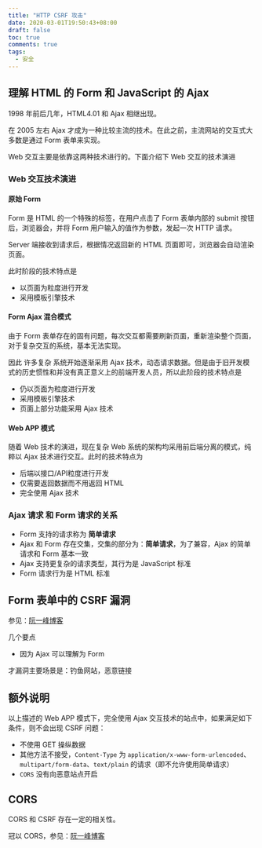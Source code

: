 ```yaml
---
title: "HTTP CSRF 攻击"
date: 2020-03-01T19:50:43+08:00
draft: false
toc: true
comments: true
tags:
  - 安全
---
```


## 理解 HTML 的 Form 和 JavaScript 的 Ajax

1998 年前后几年，HTML4.01 和 Ajax 相继出现。

在 2005 左右 Ajax 才成为一种比较主流的技术。在此之前，主流网站的交互式大多数是通过 Form 表单来实现。

Web 交互主要是依靠这两种技术进行的。下面介绍下 Web 交互的技术演进

### Web 交互技术演进

#### 原始 Form

Form 是 HTML 的一个特殊的标签，在用户点击了 Form 表单内部的 submit 按钮后，浏览器会，并将 Form 用户输入的值作为参数，发起一次 HTTP 请求。

Server 端接收到请求后，根据情况返回新的 HTML 页面即可，浏览器会自动渲染页面。

此时阶段的技术特点是

* 以页面为粒度进行开发
* 采用模板引擎技术

#### Form Ajax 混合模式

由于 Form 表单存在的固有问题，每次交互都需要刷新页面，重新渲染整个页面，对于复杂交互的系统，基本无法实现。

因此 许多复杂 系统开始逐渐采用 Ajax 技术，动态请求数据。但是由于旧开发模式的历史惯性和并没有真正意义上的前端开发人员，所以此阶段的技术特点是

* 仍以页面为粒度进行开发
* 采用模板引擎技术
* 页面上部分功能采用 Ajax 技术

#### Web APP 模式

随着 Web 技术的演进，现在复杂 Web 系统的架构均采用前后端分离的模式，纯粹以 Ajax 技术进行交互。此时的技术特点为

* 后端以接口/API粒度进行开发
* 仅需要返回数据而不用返回 HTML
* 完全使用 Ajax 技术

### Ajax 请求 和 Form 请求的关系

* Form 支持的请求称为 **简单请求**
* Ajax 和 Form 存在交集，交集的部分为：**简单请求**，为了兼容，Ajax 的简单请求和 Form 基本一致
* Ajax 支持更复杂的请求类型，其行为是 JavaScript 标准
* Form 请求行为是 HTML 标准

## Form 表单中的 CSRF 漏洞

参见：[阮一峰博客](http://www.ruanyifeng.com/blog/2016/04/cors.html)

几个要点

* 因为 Ajax 可以理解为 Form

才漏洞主要场景是：钓鱼网站，恶意链接

## 额外说明

以上描述的 Web APP 模式下，完全使用 Ajax 交互技术的站点中，如果满足如下条件，则不会出现 CSRF 问题：

* 不使用 GET 操纵数据
* 其他方法不接受，`Content-Type` 为 `application/x-www-form-urlencoded`、`multipart/form-data`、`text/plain` 的请求（即不允许使用简单请求）
* `CORS` 没有向恶意站点开启

## CORS

CORS 和 CSRF 存在一定的相关性。

冠以 CORS，参见：[阮一峰博客](http://www.ruanyifeng.com/blog/2016/04/cors.html)
